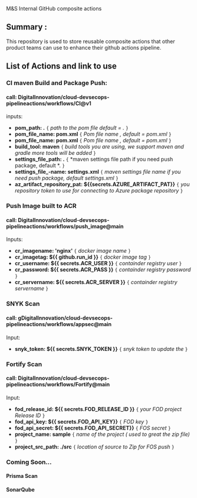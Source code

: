 M&amp;S Internal GitHub composite actions

## Summary :

This repository is used to store reusable composite actions that other product teams can use to enhance their github actions pipeline.

## List of Actions and link to use


### CI maven Build and Package Push:

#### call:  DigitalInnovation/cloud-devsecops-pipelineactions/workflows/CI@v1

inputs:

- **pom\_path: .** 				 `{` *path to the pom file default = .* `}`
- **pom\_file\_name: pom.xml** `{` *Pom file name , default = pom.xml* `}`
- **pom\_file\_name: pom.xml** 	`{` *Pom file name , default = pom.xml* `}`
- **build\_tool: maven** 		`{` *build tools you are using, we support maven and gradle more tools will be added* `}`
- **settings\_file\_path: .** 	`{` *maven settings file path if you need push package, default *. `}`
- **settings\_file\_-name: settings.xml** 	`{` *maven settings file name if you need push package, default settings.xml* `}`
- **az\_artifact\_repository\_pat: ${{secrets.AZURE\_ARTIFACT\_PAT}}** 	`{` *you repository token to use for connecting to Azure package repository* `}`

### Push Image built to ACR

#### call: DigitalInnovation/cloud-devsecops-pipelineactions/workflows/push\_image@main

Inputs:

- **cr\_imagename: 'nginx'**  					`{` *docker image name* `}`
- **cr\_imagetag: ${{ github.run\_id }}** 		`{` *docker image tag* `}`
- **cr\_username: ${{ secrets.ACR\_USER }}** 		`{` *containder registry user* `}`
- **cr\_password: ${{ secrets.ACR\_PASS }}** 		`{` *containder registry password* `}`
- **cr\_servername: ${{ secrets.ACR\_SERVER }}** 	`{` *containder registry servername* `}`

### SNYK Scan

#### call: gDigitalInnovation/cloud-devsecops-pipelineactions/workflows/appsec@main

Input:

- **snyk\_token: ${{ secrets.SNYK\_TOKEN }}** 	`{` *snyk token to update the* `}`

### Fortify Scan

#### call: DigitalInnovation/cloud-devsecops-pipelineactions/workflows/Fortify@main

Input:

- **fod\_release\_id: ${{ secrets.FOD\_RELEASE\_ID }}** 	`{` *your FOD project Release ID* `}`
- **fod\_api\_key: ${{ secrets.FOD\_API\_KEY}}** 			`{` *FOD key* `}`
- **fod\_api\_secret: ${{ secrets.FOD\_API\_SECRET}}** 	`{` *FOS secret* `}`
- **project\_name: sample**  							`{` *name of the project ( used to great the zip file)* `}`
- **project\_src\_path: ./src** 						`{` *location of source to Zip for FOS push* `}`

### Coming Soon...

#### Prisma Scan
#### SonarQube
